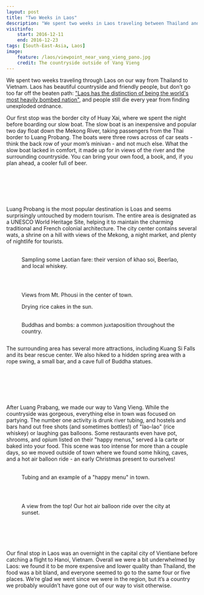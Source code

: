 ```yaml
---
layout: post
title: "Two Weeks in Laos"
description: "We spent two weeks in Laos traveling between Thailand and Vietnam."
visitinfo:
    start: 2016-12-11
    end: 2016-12-23
tags: [South-East-Asia, Laos]
image:
    feature: /laos/viewpoint_near_vang_vieng_pano.jpg
    credit: The countryside outside of Vang Vieng
---
```


We spent two weeks traveling through Laos on our way from Thailand to Vietnam. Laos has beautiful countryside and friendly people, but don’t go too far off the beaten path: ["Laos has the distinction of being the world's most heavily bombed nation"](https://en.wikipedia.org/wiki/Unexploded_ordnance#Laos), and people still die every year from finding unexploded ordnance. 

Our first stop was the border city of Huay Xai, where we spent the night before boarding our slow boat. The slow boat is an inexpensive and popular two day float down the Mekong River, taking passengers from the Thai border to Luang Probang. The boats were three rows across of car seats - think the back row of your mom’s minivan - and not much else. What the slow boat lacked in comfort, it made up for in views of the river and the surrounding countryside. You can bring your own food, a book, and, if you plan ahead, a cooler full of beer.

<figure class="half">
    <a href="/images/laos/slow_boat.jpg"><img src="/images/laos/slow_boat.jpg" alt=""></a>
    <a href="/images/laos/mekong4.jpg"><img src="/images/laos/mekong4.jpg" alt=""></a>
</figure>

<figure>
    <a href="/images/laos/packed_for_the_slow_boat.jpg"><img src="/images/laos/packed_for_the_slow_boat.jpg" alt=""></a>
</figure>

<figure class="half">
    <a href="/images/laos/sunset.jpg"><img src="/images/laos/sunset.jpg" alt=""></a>
    <a href="/images/laos/mekong_koozie.jpg"><img src="/images/laos/mekong_koozie.jpg" alt=""></a>
</figure>

<figure>
    <a href="/images/laos/mekong.jpg"><img src="/images/laos/mekong.jpg" alt=""></a>
</figure>


Luang Probang is the most popular destination is Loas and seems surprisingly untouched by modern tourism. The entire area is designated as a UNESCO World Heritage Site, helping it to maintain the charming traditional and French colonial architecture. The city center contains several wats, a shrine on a hill with views of the Mekong, a night market, and plenty of nightlife for tourists.

<figure class="half">
    <a href="/images/laos/noodles_in_luang_probang.jpg"><img src="/images/laos/noodles_in_luang_probang.jpg" alt=""></a>
    <a href="/images/laos/beer_lao_and_lao_lao.jpg"><img src="/images/laos/beer_lao_and_lao_lao.jpg" alt=""></a>
    <figcaption>Sampling some Laotian fare: their version of khao soi, Beerlao, and local whiskey.</figcaption>
</figure>

<figure>
    <a href="/images/laos/luang_probang_wat.jpg"><img src="/images/laos/luang_probang_wat.jpg" alt=""></a>
</figure>

<figure>
    <a href="/images/laos/overlooking_luang_probang_from_mt_phousi_pano.jpg"><img src="/images/laos/overlooking_luang_probang_from_mt_phousi_pano.jpg" alt=""></a>
</figure>

<figure class="half">
    <a href="/images/laos/luang_probang_view_from_hill2.jpg"><img src="/images/laos/luang_probang_view_from_hill2.jpg" alt=""></a>
    <a href="/images/laos/luang_probang_wat6.jpg"><img src="/images/laos/luang_probang_wat6.jpg" alt=""></a>
    <figcaption>Views from Mt. Phousi in the center of town.</figcaption>
</figure>

<figure>
    <a href="/images/laos/luang_probang_drying_rice.jpg"><img src="/images/laos/luang_probang_drying_rice.jpg" alt=""></a>
    <figcaption>Drying rice cakes in the sun.</figcaption>
</figure>

<figure class="half">
    <a href="/images/laos/luang_probang_wat4.jpg"><img src="/images/laos/luang_probang_wat4.jpg" alt=""></a>
    <a href="/images/laos/luang_probang_bombs.jpg"><img src="/images/laos/luang_probang_bombs.jpg" alt=""></a>
    <figcaption>Buddhas and bombs: a common juxtaposition throughout the country.</figcaption>
</figure>

<figure>
    <a href="/images/laos/luang_probang_mekong.jpg"><img src="/images/laos/luang_probang_mekong.jpg" alt=""></a>
</figure>

The surrounding area has several more attractions, including Kuang Si Falls and its bear rescue center. We also hiked to a hidden spring area with a rope swing, a small bar, and a cave full of Buddha statues.

<figure class="half">
    <a href="/images/laos/bears.jpg"><img src="/images/laos/bears.jpg" alt=""></a>
    <a href="/images/laos/waterfall.jpg"><img src="/images/laos/waterfall.jpg" alt=""></a>
</figure>

<figure>
    <a href="/images/laos/waterfall5.jpg"><img src="/images/laos/waterfall5.jpg" alt=""></a>
</figure>

<figure class="half">
    <a href="/images/laos/waterfall4.jpg"><img src="/images/laos/waterfall4.jpg" alt=""></a>
    <a href="/images/laos/waterfall9.jpg"><img src="/images/laos/waterfall9.jpg" alt=""></a>
</figure>

<figure>
    <a href="/images/laos/waterfall2.jpg"><img src="/images/laos/waterfall2.jpg" alt=""></a>
</figure>


After Luang Prabang, we made our way to Vang Vieng. While the countryside was gorgeous, everything else in town was focused on partying. The number one activity is drunk river tubing, and hostels and bars hand out free shots (and sometimes bottles!) of "lao-lao" (rice whiskey) or laughing gas balloons. Some restaurants even have pot, shrooms, and opium listed on their "happy menus," served à la carte or baked into your food. This scene was too intense for more than a couple days, so we moved outside of town where we found some hiking, caves, and a hot air balloon ride - an early Christmas present to ourselves!

<figure class="half">
    <a href="/images/laos/tubing.jpg"><img src="/images/laos/tubing.jpg" alt=""></a>
    <a href="/images/laos/happy_menu.jpg"><img src="/images/laos/happy_menu.jpg" alt=""></a>
    <figcaption>Tubing and an example of a "happy menu" in town.</figcaption>
</figure>

<figure>
    <a href="/images/laos/vang_vieng_pano2.jpg"><img src="/images/laos/vang_vieng_pano2.jpg" alt=""></a>
</figure>

<figure class="half">
    <a href="/images/laos/vang_vieng3.jpg"><img src="/images/laos/vang_vieng3.jpg" alt=""></a>
    <a href="/images/laos/vang_vieng.jpg"><img src="/images/laos/vang_vieng.jpg" alt=""></a>
</figure>

<figure>
    <a href="/images/laos/from_hot_air_balloon_pano.jpg"><img src="/images/laos/from_hot_air_balloon_pano.jpg" alt=""></a>
    <figcaption>A view from the top! Our hot air balloon ride over the city at sunset.</figcaption>
</figure>

<figure class="half">
    <a href="/images/laos/hot_air_balloon.jpg"><img src="/images/laos/hot_air_balloon.jpg" alt=""></a>
    <a href="/images/laos/hot_air_balloon2.jpg"><img src="/images/laos/hot_air_balloon2.jpg" alt=""></a>
</figure>

<figure>
    <a href="/images/laos/hot_air_balloon3.jpg"><img src="/images/laos/hot_air_balloon3.jpg" alt=""></a>
</figure>

<figure class="half">
    <a href="/images/laos/hot_air_balloon4.jpg"><img src="/images/laos/hot_air_balloon4.jpg" alt=""></a>
    <a href="/images/laos/hot_air_balloon5.jpg"><img src="/images/laos/hot_air_balloon5.jpg" alt=""></a>
</figure>


Our final stop in Laos was an overnight in the capital city of Vientiane before catching a flight to Hanoi, Vietnam. Overall we were a bit underwhelmed by Laos: we found it to be more expensive and lower quality than Thailand, the food was a bit bland, and everyone seemed to go to the same four or five places. We’re glad we went since we were in the region, but it’s a country we probably wouldn’t have gone out of our way to visit otherwise.
